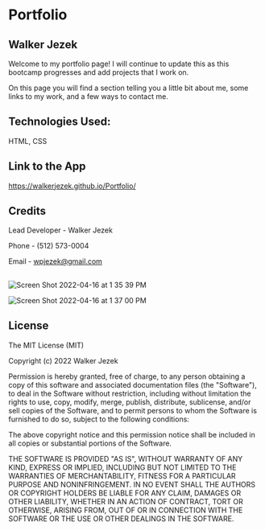 # Portfolio

## Walker Jezek

Welcome to my portfolio page! I will continue to update this as this bootcamp progresses and add projects that I work on. 

On this page you will find a section telling you a little bit about me, some links to my work, and a few ways to contact me.

## Technologies Used:
HTML, CSS

## Link to the App
https://walkerjezek.github.io/Portfolio/

## Credits
Lead Developer - Walker Jezek

Phone - (512) 573-0004

Email - wpjezek@gmail.com

## 

![Screen Shot 2022-04-16 at 1 35 39 PM](https://user-images.githubusercontent.com/98861520/163689069-d4417694-19eb-4ed0-8a71-7e5a1296eb69.png)

![Screen Shot 2022-04-16 at 1 37 00 PM](https://user-images.githubusercontent.com/98861520/163689103-4aa7ae30-40d4-4a75-b408-d2351471ac06.png)



## License

The MIT License (MIT)

Copyright (c) 2022 Walker Jezek

Permission is hereby granted, free of charge, to any person obtaining a copy of this software and associated documentation files (the "Software"), to deal in the Software without restriction, including without limitation the rights to use, copy, modify, merge, publish, distribute, sublicense, and/or sell copies of the Software, and to permit persons to whom the Software is furnished to do so, subject to the following conditions:

The above copyright notice and this permission notice shall be included in all copies or substantial portions of the Software.

THE SOFTWARE IS PROVIDED "AS IS", WITHOUT WARRANTY OF ANY KIND, EXPRESS OR IMPLIED, INCLUDING BUT NOT LIMITED TO THE WARRANTIES OF MERCHANTABILITY, FITNESS FOR A PARTICULAR PURPOSE AND NONINFRINGEMENT. IN NO EVENT SHALL THE AUTHORS OR COPYRIGHT HOLDERS BE LIABLE FOR ANY CLAIM, DAMAGES OR OTHER LIABILITY, WHETHER IN AN ACTION OF CONTRACT, TORT OR OTHERWISE, ARISING FROM, OUT OF OR IN CONNECTION WITH THE SOFTWARE OR THE USE OR OTHER DEALINGS IN THE SOFTWARE.
